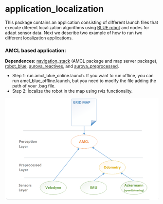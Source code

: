 # application_localization
This package contains an application consisting of different launch files that execute diferent localization algorithms using [BLUE robot](https://github.com/AUROVA-LAB/robot_blue) and nodes for adapt sensor data. Next we describe two example of how to run two different localization applications.

### AMCL based application:
**Dependences:** [navigation_stack](https://github.com/ros-planning/navigation) (AMCL package and map server package), [robot_blue](https://github.com/AUROVA-LAB/robot_blue), [aurova_reactives](https://github.com/AUROVA-LAB/aurova_reactives), and [aurova_preprocessed](https://github.com/AUROVA-LAB/aurova_preprocessed).
* Step 1: run amcl_blue_online.launch. If you want to run offline, you can run amcl_blue_offline.launch, but you need to modify the file adding the path of your .bag file.
* Step 2: localize the robot in the map using rviz functionality.

![](/documentation/exec_arch.png)

